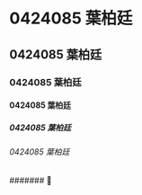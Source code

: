 # 0424085 葉柏廷
## 0424085 葉柏廷
### 0424085 葉柏廷
#### 0424085 葉柏廷
##### 0424085 葉柏廷
###### 0424085 葉柏廷
####### :hankey:
